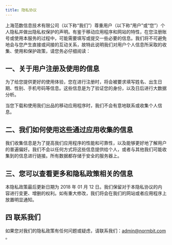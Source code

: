 ```yaml
---
title: 隐私协议
---
```


上海范数信息技术有限公司（以下称“我们”）尊重用户（以下称“用户”或“您”）个人隐私并做出隐私权保护的声明。有鉴于移动应用程序和网站的特性，在您注册账号或使用本服务的过程中，可能需要填写或提交一些必要的信息。我们将不可避免地会与您产生直接或间接的互动关系，故特此说明我们对用户个人信息所采取的收集、使用和保护政策，请您务必仔细阅读：

## 一、关于用户注册及使用的信息
为了给您提供更好的使用体验，您在进行注册时，将会被要求填写姓名、出生日期、性别、手机号码等信息。这些信息是为了验证您的身份，以及日后进行大数据分析。

当您下载和使用我们出品的移动应用程序时，我们不会有意地联系或收集个人信息。

## 二、我们如何使用这些通过应用收集的信息
我们收集信息是为了提高我们应用程序的性能和可靠性，以及能够更好地了解用户的普遍偏好。我们不会以任何方式将这些信息提供给个人，或者与其他我们可能收集到的信息进行链接。所有数据都存储于安全的服务器上。

## 三、您可以查看更多和隐私政策相关的信息
本隐私政策最后更新日期为 2018 年 01 月 12 日。我们保留对于本隐私协议的内容进行变更、增删的权利。如有重大修改，我们将会在我们的网站或者应用程序上放置明显通知。

## 四 联系我们
如果您对我们的隐私政策有任何问题或疑虑，请联系我们：admin@normbit.com 。
